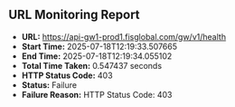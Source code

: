 ## URL Monitoring Report

- **URL:** https://api-gw1-prod1.fisglobal.com/gw/v1/health
- **Start Time:** 2025-07-18T12:19:33.507665
- **End Time:** 2025-07-18T12:19:34.055102
- **Total Time Taken:** 0.547437 seconds
- **HTTP Status Code:** 403
- **Status:** Failure
- **Failure Reason:** HTTP Status Code: 403
